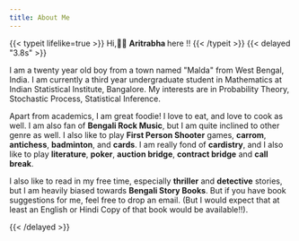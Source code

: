```yaml
---
title: About Me
---
```

{{< typeit lifelike=true >}} Hi,👋👋 <strong> Aritrabha </strong> here !! {{< /typeit >}}
{{< delayed "3.8s" >}}
<p>
I am a twenty year old boy from a town named "Malda" from West Bengal, India. I am currently a third year undergraduate student in Mathematics at Indian Statistical Institute, Bangalore. My interests are in Probability Theory, Stochastic Process, Statistical Inference.
</p>
<p>
Apart from academics, I am great foodie! I love to eat, and love to cook as well. I am also fan of <strong>Bengali Rock Music</strong>, but I am quite inclined to other genre as well. I also like to play <strong>First Person Shooter</strong> games, <strong>carrom</strong>, <strong>antichess</strong>, <strong>badminton</strong>, and <strong>cards</strong>. I am really fond of <strong>cardistry</strong>, and I also like to play <strong>literature</strong>, <strong>poker</strong>, <strong>auction bridge</strong>, <strong>contract bridge</strong> and <strong>call break</strong>.
</p>
<p>
I also like to read in my free time, especially <strong>thriller</strong> and <strong>detective</strong> stories, but I am heavily biased towards <strong>Bengali Story Books</strong>. But if you have book suggestions for me, feel free to drop an email. (But I would expect that at least an English or Hindi Copy of that book would be available!!).
</p>
{{< /delayed  >}}
